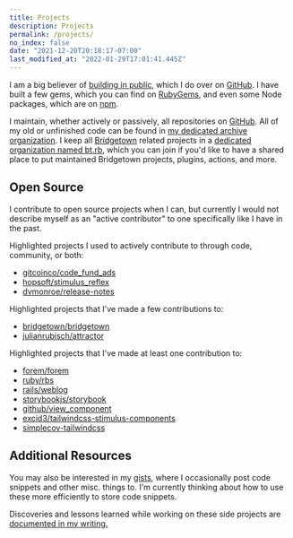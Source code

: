 ```yaml
---
title: Projects
description: Projects
permalink: /projects/
no_index: false
date: "2021-12-20T20:18:17-07:00"
last_modified_at: "2022-01-29T17:01:41.445Z"
---
```


I am a big believer of [building in public](https://www.swyx.io/learn-in-public/), which I do over on [GitHub](https://github.com/andrewmcodes). I have built a few gems, which you can find on [RubyGems](https://rubygems.org/profiles/andrewmcodes), and even some Node packages, which are on [npm](https://www.npmjs.com/~k0d3n1nja).

I maintain, whether actively or passively, all repositories on [GitHub](https://github.com/andrewmcodes). All of my old or unfinished code can be found in [my dedicated archive organization](https://github.com/andrewmcodes-archive). I keep all [Bridgetown](https://www.bridgetownrb.com) related projects in a [dedicated organization named bt.rb](https://github.com/bt-rb), which you can join if you'd like to have a shared place to put maintained Bridgetown projects, plugins, actions, and more.

## Open Source

I contribute to open source projects when I can, but currently I would not describe myself as an "active contributor" to one specifically like I have in the past.

Highlighted projects I used to actively contribute to through code, community, or both:

- [gitcoinco/code_fund_ads](https://github.com/andrewmcodes/code_fund_ads)
- [hopsoft/stimulus_reflex](https://github.com/hopsoft/stimulus_reflex)
- [dvmonroe/release-notes](https://github.com/dvmonroe/release-notes)

Highlighted projects that I've made a few contributions to:

- [bridgetown/bridgetown](https://github.com/bridgetownrb/bridgetown)
- [julianrubisch/attractor](https://github.com/julianrubisch/attractor)

Highlighted projects that I've made at least one contribution to:

- [forem/forem](https://github.com/forem/forem)
- [ruby/rbs](https://github.com/ruby/rbs)
- [rails/weblog](https://github.com/rails/weblog)
- [storybookjs/storybook](https://github.com/storybookjs/storybook)
- [github/view_component](https://github.com/github/view_component)
- [excid3/tailwindcss-stimulus-components](https://github.com/excid3/tailwindcss-stimulus-components)
- [simplecov-tailwindcss](https://github.com/chiefpansancolt/simplecov-tailwindcss)

## Additional Resources

You may also be interested in my [gists](https://gist.github.com/andrewmcodes), where I occasionally post code snippets and other misc. things to. I'm currently thinking about how to use these more efficiently to store code snippets.

Discoveries and lessons learned while working on these side projects are [documented in my writing.](/posts/)
